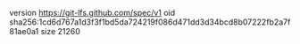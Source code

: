 version https://git-lfs.github.com/spec/v1
oid sha256:1cd6d767a1d3f3f1bd5da724219f086d471dd3d34bcd8b07222fb2a7f81ae0a1
size 21260
